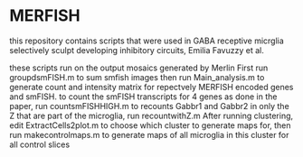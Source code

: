 # MERFISH
this repository contains scripts that were used in GABA receptive micrglia selectively sculpt developing inhibitory circuits, Emilia Favuzzy et al.

these scripts run on the output mosaics generated by Merlin
First run groupdsmFISH.m to sum smfish images
then run Main_analysis.m to generate count and intensity matrix for repectvely MERFISH encoded genes and smFISH.
to count the smFISH transcripts for 4 genes as done in the paper, run countsmFISHHIGH.m
to recounts Gabbr1 and Gabbr2 in only the Z that are part of the microglia, run recountwithZ.m
After running clustering, edit ExtractCells2plot.m to choose which cluster to generate maps for, then run makecontrolmaps.m to generate maps of all microglia in this cluster for all control slices
